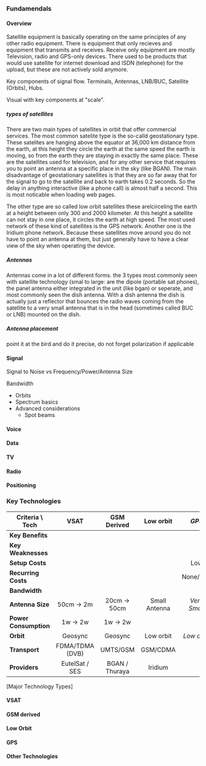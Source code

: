 ### Fundamendals

#### Overview

Satellite equipment is basically operating on the same principles of any other radio equipment. There is equipment that only recieves and equipment that transmits and receives. Receive only equipment are mostly Television, radio and GPS-only devices. There used to be products that would use satellite for internet download and ISDN (telephone) for the upload, but these are not actively sold anymore.


Key components of signal flow. Terminals, Antennas, LNB/BUC, Satellite (Orbits), Hubs. 

Visual with key components at "scale".

##### types of satellites

There are two main types of satellites in orbit that offer commercial services. The most common satelite type is the so-calld geostationary type. These satelites are hanging above the equator at 36,000 km distance from the earth, at this height they circle the earth at the same speed the earth is moving, so from the earth they are staying in exactly the same place. These are the satellites used for television, and for any other service that requires you to point an antenna at a specific place in the sky (like BGAN). The main disadvantage of geostationary satellites is that they are so far away that for the signal to go to the satellite and back to earth takes 0.2 seconds. So the delay in anything interactive (like a phone call) is almost half a second. This is most noticable when loading web pages.

The other type are so called low orbit satellites these arelcirceling the earth at a height between only  300 and 2000 kilometer. At this height a satellite can not stay in one place, it circles the earth at high speed. The most used network of these kind of satellites is the GPS network. Another one is the Iridium phone network. Because these satellites move around you do not have to point an antenna at them, but just generally have to have a clear view of the sky when operating the device.


##### Antennas
Antennas come in a lot of different forms. the 3 types most commonly seen with satellite technology (smal to large: are the dipole (portable sat phones), the panel antenna either integrated in the unit (like bgan) or seperate, and most commonly seen the dish antenna. With a dish antenna the dish is actually just a reflector that bounces the radio waves coming from the satellite to a very small antenna that is in the head (sometimes called BUC or LNB) mounted on the dish. 


##### Antenna placement
point it at the bird and do it precise, do not forget polarization if applicable

#### Signal

Signal to Noise vs Frequency/Power/Antenna Size

Bandwidth

* Orbits
* Spectrum basics
* Advanced considerations
	* Spot beams

#### Voice

#### Data

#### TV

#### Radio

#### Positioning

### Key Technologies

<!-- \begin{landscape} -->

Criteria \ Tech         |     VSAT       |   GSM Derived  |    Low orbit   |     *GPS*
------------------------|:--------------:|:--------------:|:--------------:|:--------------:
**Key Benefits**      | | | | |
**Key Weaknesses**    | | | | | 
**Setup Costs**       | | | |  Low
**Recurring Costs**   | | | |  None/Low
**Bandwidth**         | | | | |
**Antenna Size**      | 50cm -> 2m     | 20cm -> 50cm   | Small Antenna  | *Very Small*   
**Power Consumption** | 1w -> 2w       | 1w -> 2w       | | |  
**Orbit**             | Geosync        | Geosync        | Low orbit      | *Low orbit*    
**Transport**         | FDMA/TDMA (DVB)| UMTS/GSM       | GSM/CDMA       | |                
**Providers**         | EutelSat / SES | BGAN / Thuraya | Iridium        | |                
[Major Technology Types]

<!-- \end{landscape} -->

#### VSAT

#### GSM derived

#### Low Orbit

#### GPS

####  Other Technologies


